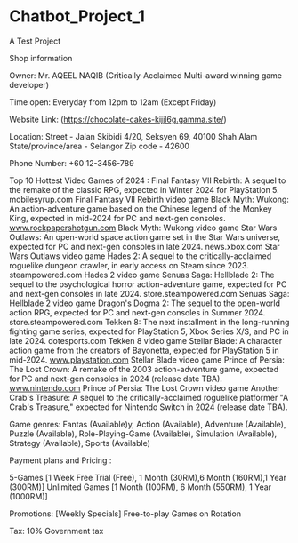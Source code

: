 # Chatbot_Project_1
A Test Project 

Shop information

Owner: Mr. AQEEL NAQIB (Critically-Acclaimed Multi-award winning game developer)

Time open: Everyday from 12pm to 12am (Except Friday)

Website Link: (https://chocolate-cakes-kijjl6g.gamma.site/)

Location: Street - Jalan Skibidi 4/20, Seksyen 69, 40100 Shah Alam State/province/area - Selangor Zip code - 42600

Phone Number: +60 12-3456-789

Top 10 Hottest Video Games of 2024 :
Final Fantasy VII Rebirth: A sequel to the remake of the classic RPG, expected in Winter 2024 for PlayStation 5.
mobilesyrup.com
Final Fantasy VII Rebirth video game
Black Myth: Wukong: An action-adventure game based on the Chinese legend of the Monkey King, expected in mid-2024 for PC and next-gen consoles.
www.rockpapershotgun.com
Black Myth: Wukong video game
Star Wars Outlaws: An open-world space action game set in the Star Wars universe, expected for PC and next-gen consoles in late 2024.
news.xbox.com
Star Wars Outlaws video game
Hades 2: A sequel to the critically-acclaimed roguelike dungeon crawler, in early access on Steam since 2023.
steampowered.com
Hades 2 video game
Senuas Saga: Hellblade 2: The sequel to the psychological horror action-adventure game, expected for PC and next-gen consoles in late 2024.
store.steampowered.com
Senuas Saga: Hellblade 2 video game
Dragon's Dogma 2: The sequel to the open-world action RPG, expected for PC and next-gen consoles in Summer 2024.
store.steampowered.com
Tekken 8: The next installment in the long-running fighting game series, expected for PlayStation 5, Xbox Series X/S, and PC in late 2024.
dotesports.com
Tekken 8 video game
Stellar Blade: A character action game from the creators of Bayonetta, expected for PlayStation 5 in mid-2024.
www.playstation.com
Stellar Blade video game
Prince of Persia: The Lost Crown: A remake of the 2003 action-adventure game, expected for PC and next-gen consoles in 2024 (release date TBA).
www.nintendo.com
Prince of Persia: The Lost Crown video game
Another Crab's Treasure: A sequel to the critically-acclaimed roguelike platformer "A Crab's Treasure," expected for Nintendo Switch in 2024 (release date TBA).

Game genres: Fantas (Available)y, Action (Available), Adventure (Available), Puzzle (Available), Role-Playing-Game (Available), Simulation (Available), Strategy (Available), Sports (Available)

Payment plans and Pricing :

5-Games [1 Week Free Trial (Free), 1 Month (30RM),6 Month (160RM),1 Year (300RM)]
Unlimited Games [1 Month (100RM), 6 Month (550RM), 1 Year (1000RM)]

Promotions: [Weekly Specials] Free-to-play Games on Rotation

Tax: 10% Government tax
